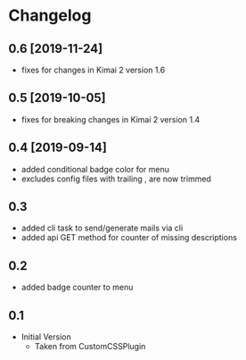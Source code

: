 # Changelog

## 0.6 [2019-11-24]

- fixes for changes in Kimai 2 version 1.6

## 0.5 [2019-10-05]

- fixes for breaking changes in Kimai 2 version 1.4

## 0.4 [2019-09-14]

- added conditional badge color for menu
- excludes config files with trailing , are now trimmed

## 0.3

- added cli task to send/generate mails via cli
- added api GET method for counter of missing descriptions

## 0.2

- added badge counter to menu

## 0.1 

- Initial Version
  - Taken from CustomCSSPlugin
